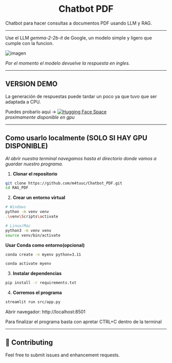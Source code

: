 
<div align="center">
   <h1><strong>Chatbot PDF</strong></h1>
</div>

Chatbot para hacer consultas a documentos PDF usando LLM y RAG.

---

Use el LLM *gemma-2-2b-it* de Google, un modelo simple y ligero que cumple con la funcion.


![imagen](https://i.imgur.com/TCwhKss.png)

*Por el momento el modelo devuelve la respuesta en ingles.*

---

<h2>VERSION DEMO</h2>  

La generación de respuestas puede tardar un poco ya que tuvo que ser adaptada a CPU.

Puedes probarlo aqui ->  [![Hugging Face Space](https://img.shields.io/badge/Hugging%20Face-Space-blue?logo=huggingface)](https://huggingface.co/spaces/M4tuuc/RAG_PDF)    
_proximamente disponible en gpu_

---

## Como usarlo localmente (SOLO SI HAY GPU DISPONIBLE) 
   _Al abrir nuestra terminal navegamos hasta el directorio donde vamos a guardar nuestro programa._

1. **Clonar el repositorio**
```bash
git clone https://github.com/m4tuuc/Chatbot_PDF.git
cd RAG_PDF
```

2. **Crear un entorno virtual**
```bash
# Windows
python -m venv venv
.\venv\Scripts\activate

# Linux/Mac
python3 -m venv venv
source venv/bin/activate
```

**Usar Conda como entorno(opcional)**
```bash
conda create -n myenv python=3.11

conda activate myenv

```


3. **Instalar dependencias**
```bash
pip install -r requirements.txt
```

4. **Corremos el programa**
```bash
streamlit run src/app.py
```
Abrir navegador: http://localhost:8501

Para finalizar el programa basta con apretar CTRL+C dentro de la terminal

---





## 🤝 Contributing

Feel free to submit issues and enhancement requests.


